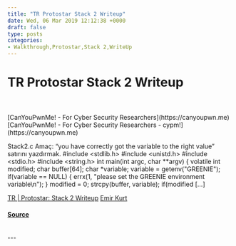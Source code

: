 ```yaml
---
title: "TR Protostar Stack 2 Writeup"
date: Wed, 06 Mar 2019 12:12:38 +0000
draft: false
type: posts
categories: 
- Walkthrough,Protostar,Stack 2,WriteUp
---
```

# TR Protostar Stack 2 Writeup

<br/>

<br/>
[CanYouPwnMe! - For Cyber Security Researchers](https://canyoupwn.me) [CanYouPwnMe! - For Cyber Security Researchers - cypm!](https://canyoupwn.me)

Stack2.c Amaç: “you have correctly got the variable to the right value” satırını yazdırmak. #include <stdlib.h> #include <unistd.h> #include <stdio.h> #include <string.h> int main(int argc, char \*\*argv) { volatile int modified; char buffer\[64\]; char \*variable; variable = getenv("GREENIE"); if(variable == NULL) { errx(1, "please set the GREENIE environment variable\\n"); } modified = 0; strcpy(buffer, variable); if(modified \[…\]

[TR | Protostar: Stack 2 Writeup](https://canyoupwn.me/tr-protostar-stack-2-writeup/) [Emir Kurt](https://canyoupwn.me/author/0xf61/)

#### [Source](https://canyoupwn.me/tr-protostar-stack-2-writeup/)

<br/>
---
